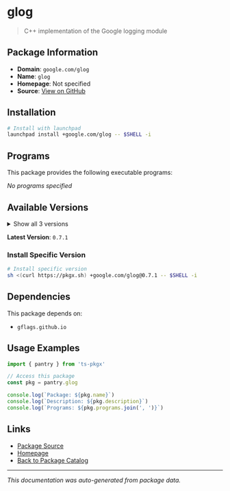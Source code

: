 # glog

> C++ implementation of the Google logging module

## Package Information

- **Domain**: `google.com/glog`
- **Name**: `glog`
- **Homepage**: Not specified
- **Source**: [View on GitHub](https://github.com/pkgxdev/pantry/tree/main/projects/google.com/glog/package.yml)

## Installation

```bash
# Install with launchpad
launchpad install +google.com/glog -- $SHELL -i
```

## Programs

This package provides the following executable programs:

*No programs specified*

## Available Versions

<details>
<summary>Show all 3 versions</summary>

- `0.7.1`, `0.7.0`, `0.6.0`

</details>

**Latest Version**: `0.7.1`

### Install Specific Version

```bash
# Install specific version
sh <(curl https://pkgx.sh) +google.com/glog@0.7.1 -- $SHELL -i
```

## Dependencies

This package depends on:

- `gflags.github.io`

## Usage Examples

```typescript
import { pantry } from 'ts-pkgx'

// Access this package
const pkg = pantry.glog

console.log(`Package: ${pkg.name}`)
console.log(`Description: ${pkg.description}`)
console.log(`Programs: ${pkg.programs.join(', ')}`)
```

## Links

- [Package Source](https://github.com/pkgxdev/pantry/tree/main/projects/google.com/glog/package.yml)
- [Homepage](#)
- [Back to Package Catalog](../package-catalog.md)

---

*This documentation was auto-generated from package data.*
